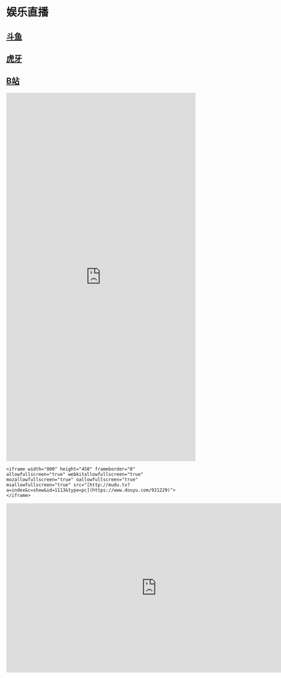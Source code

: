 # 娱乐直播

## [斗鱼](https://www.douyu.com/)

## [虎牙](https://www.huya.com/) 

## [B站](https://live.bilibili.com/)

<iframe  src="https://www.douyu.com/999999" scrolling="no" border="0" frameborder="no" framespacing="0" allowfullscreen="true" width="100%" height="980"></iframe>
<p>

    <iframe width="800" height="450" frameborder="0" allowfullscreen="true" webkitallowfullscreen="true" mozallowfullscreen="true" oallowfullscreen="true" msallowfullscreen="true" src="[http://mudu.tv?a=index&c=show&id=1113&type=pc](https://www.douyu.com/921229)"></iframe>

</p>

 <iframe width="800" height="450" frameborder="0" allowfullscreen="true" webkitallowfullscreen="true" mozallowfullscreen="true" oallowfullscreen="true" msallowfullscreen="true" src="https://live.bilibili.com/24785733?hotRank=0&session_id=303b00e03ef76276a9182fe9d036bffa_A79DB46F-359D-4F6E-8AE3-F22D099B177F&launch_id=1000229"></iframe>







